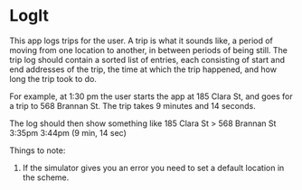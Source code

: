 # LogIt
This app logs trips for the user. A trip is what it sounds like, a period of
moving from one location to another, in between periods of being still. The trip log should
contain a sorted list of entries, each consisting of start and end addresses of the trip, the time
at which the trip happened, and how long the trip took to do.

For example, at 1:30 pm the user starts the app at 185 Clara St, and goes for a trip to 568
Brannan St. The trip takes 9 minutes and 14 seconds. 

The log should then show something like
185 Clara St > 568 Brannan St
3:35pm
3:44pm (9 min, 14 sec)

Things to note:

1. If the simulator gives you an error you need to set a default location in the scheme.
